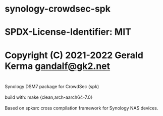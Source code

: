 # synology-crowdsec-spk
#
# SPDX-License-Identifier: MIT
#
# Copyright (C) 2021-2022 Gerald Kerma <gandalf@gk2.net>
#
Synology DSM7 package for CrowdSec (spk) \
\
build with: make {clean,arch-aarch64-7.0}\
\
Based on spksrc cross compilation framework for Synology NAS devices.
